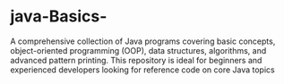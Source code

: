 # java-Basics-
A comprehensive collection of Java programs covering basic concepts, object-oriented programming (OOP), data structures, algorithms, and advanced pattern printing. This repository is ideal for beginners and experienced developers looking for reference code on core Java topics
